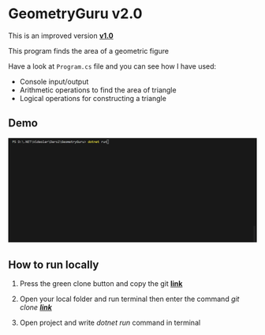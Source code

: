 # GeometryGuru v2.0
This is an improved version **[v1.0](https://github.com/Jarus95/GeometryGuru/tree/releases/v1.0)**

This program finds the area of a geometric figure

Have a look at `Program.cs` file and you can see how I have used:

* Console input/output
* Arithmetic operations to find the area of triangle
* Logical operations for constructing a triangle

## Demo
![demo](./Assets/demo-live-2.gif)

## How to run locally
1. Press the green clone button and copy the git **[link](https://github.com/Jarus95/GeometryGuru.git)**



2. Open your local folder and run terminal then enter the command *git clone **[link](https://github.com/Jarus95/GeometryGuru.git)***


3. Open project and write _dotnet run_ command in terminal
